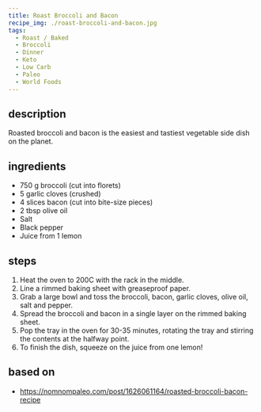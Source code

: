 ```yaml
---
title: Roast Broccoli and Bacon
recipe_img: ./roast-broccoli-and-bacon.jpg
tags:
  - Roast / Baked
  - Broccoli
  - Dinner
  - Keto
  - Low Carb
  - Paleo
  - World Foods
---
```


## description

Roasted broccoli and bacon is the easiest and tastiest vegetable side dish on the planet.

## ingredients

- 750 g broccoli (cut into florets)
- 5 garlic cloves (crushed)
- 4 slices bacon (cut into bite-size pieces)
- 2 tbsp olive oil
- Salt
- Black pepper
- Juice from 1 lemon

## steps

1. Heat the oven to 200C with the rack in the middle.
2. Line a rimmed baking sheet with greaseproof paper.
3. Grab a large bowl and toss the broccoli, bacon, garlic cloves, olive oil, salt and pepper.
4. Spread the broccoli and bacon in a single layer on the rimmed baking sheet.
5. Pop the tray in the oven for 30-35 minutes, rotating the tray and stirring the contents at the halfway point.
6. To finish the dish, squeeze on the juice from one lemon!

## based on

- https://nomnompaleo.com/post/1626061164/roasted-broccoli-bacon-recipe
